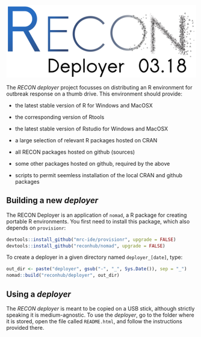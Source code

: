 
<img src="inst/img/logo_deployer.png" width="600px">

<br>


The *RECON deployer* project focusses on distributing an R environment for outbreak response on a thumb drive. This environment should provide:

* the latest stable version of R for Windows and MacOSX

* the corresponding version of Rtools

* the latest stable version of Rstudio for Windows and MacOSX

* a large selection of relevant R packages hosted on CRAN

* all RECON packages hosted on github (sources)

* some other packages hosted on github, required by the above

* scripts to permit seemless installation of the local CRAN and github packages 



## Building a new *deployer*

The RECON Deployer is an application of `nomad`, a R package for creating
portable R environments. You first need to install this package, which also depends on `provisionr`:

```r
devtools::install_github("mrc-ide/provisionr", upgrade = FALSE)
devtools::install_github("reconhub/nomad", upgrade = FALSE)
```

To create a deployer in a given directory named `deployer_[date]`, type:

```r
out_dir <- paste("deployer", gsub("-", "_", Sys.Date()), sep = "_")
nomad::build("reconhub/deployer", out_dir)
```



## Using a *deployer*

The *RECON deployer* is meant to be copied on a USB stick, although strictly
speaking it is medium-agnostic. To use the *deployer*, go to the folder where it
is stored, open the file called `README.html`, and follow the instructions
provided there.


